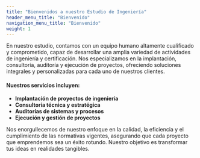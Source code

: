```yaml
---
title: "Bienvenidos a nuestro Estudio de Ingeniería"
header_menu_title: "Bienvenido"
navigation_menu_title: "Bienvenido"
weight: 1
---
```


En nuestro estudio, contamos con un equipo humano altamente cualificado y comprometido, capaz de desarrollar una amplia variedad de actividades de ingeniería y certificación. Nos especializamos en la implantación, consultoría, auditoría y ejecución de proyectos, ofreciendo soluciones integrales y personalizadas para cada uno de nuestros clientes.

#### Nuestros servicios incluyen:

- **Implantación de proyectos de ingeniería**
- **Consultoría técnica y estratégica**
- **Auditorías de sistemas y procesos**
- **Ejecución y gestión de proyectos**

Nos enorgullecemos de nuestro enfoque en la calidad, la eficiencia y el cumplimiento de las normativas vigentes, asegurando que cada proyecto que emprendemos sea un éxito rotundo. Nuestro objetivo es transformar tus ideas en realidades tangibles.
